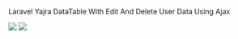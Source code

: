 Laravel Yajra DataTable With Edit And Delete User Data Using Ajax

<img src="http://soft.appfunbd.com/git/getdata.PNG">

<img src="http://soft.appfunbd.com/git/edit.PNG">
